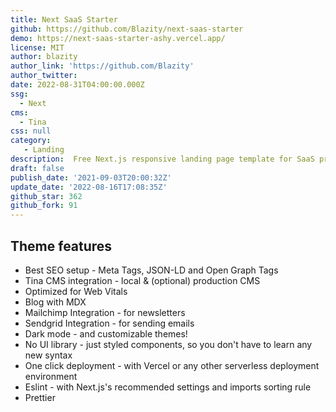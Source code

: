 ```yaml
---
title: Next SaaS Starter
github: https://github.com/Blazity/next-saas-starter
demo: https://next-saas-starter-ashy.vercel.app/
license: MIT
author: blazity
author_link: 'https://github.com/Blazity'
author_twitter:
date: 2022-08-31T04:00:00.000Z
ssg:
  - Next
cms: 
  - Tina
css: null
category: 
   - Landing
description:  Free Next.js responsive landing page template for SaaS products made using JAMStack architecture.Everything you need to build a great landing page/marketing website for your startup. Great SEO metrics, Green WebVitals, Performance, Clean & Pragmatic Codebase out of the box.
draft: false
publish_date: '2021-09-03T20:00:32Z'
update_date: '2022-08-16T17:08:35Z'
github_star: 362
github_fork: 91
---
```


## Theme features
- Best SEO setup - Meta Tags, JSON-LD and Open Graph Tags
- Tina CMS integration - local & (optional) production CMS
- Optimized for Web Vitals
- Blog with MDX
- Mailchimp Integration - for newsletters
- Sendgrid Integration - for sending emails
- Dark mode - and customizable themes!
- No UI library - just styled components, so you don't have to learn any new syntax
- One click deployment - with Vercel or any other serverless deployment environment
- Eslint - with Next.js's recommended settings and imports sorting rule
- Prettier